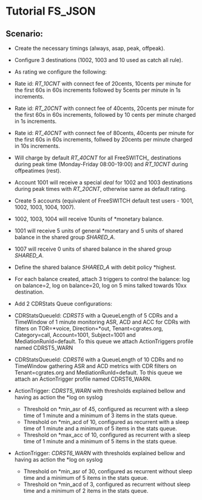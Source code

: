 Tutorial FS_JSON
================

Scenario:
---------

- Create the necessary timings (always, asap, peak, offpeak).
- Configure 3 destinations (1002, 1003 and 10 used as catch all rule).
- As rating we configure the following:

 - Rate id: *RT_10CNT* with connect fee of 20cents, 10cents per minute for the first 60s in 60s increments followed by 5cents per minute in 1s increments.
 - Rate id: *RT_20CNT* with connect fee of 40cents, 20cents per minute for the first 60s in 60s increments, followed by 10 cents per minute charged in 1s increments.
 - Rate id: *RT_40CNT* with connect fee of 80cents, 40cents per minute for the first 60s in 60s increments, follwed by 20cents per minute charged in 10s increments.
 - Will charge by default *RT_40CNT* for all FreeSWITCH_ destinations during peak time (Monday-Friday 08:00-19:00) and *RT_10CNT* during offpeatimes (rest).
 - Account 1001 will receive a special *deal* for 1002 and 1003 destinations during peak times with *RT_20CNT*, otherwise same as default rating.

- Create 5 accounts (equivalent of FreeSWITCH default test users - 1001, 1002, 1003, 1004, 1007).
- 1002, 1003, 1004 will receive 10units of *monetary balance.
- 1001 will receive 5 units of general *monetary and 5 units of shared balance in the shared group *SHARED_A*.
- 1007 will receive 0 units of shared balance in the shared group *SHARED_A*.
- Define the shared balance *SHARED_A* with debit policy *highest.

- For each balance created, attach 3 triggers to control the balance: log on balance=2, log on balance=20, log on 5 mins talked towards 10xx destination.

- Add 2 CDRStats Queue configurations:

 - CDRStatsQueueId: *CDRST5* with a QueueLength of 5 CDRs and a TimeWindow of 1 minute monitoring ASR, ACD and ACC for CDRs with filters on TOR=*voice, Direction=*out, Tenant=cgrates.org, Category=call, Account=1001, Subject=1001 and MediationRunId=default. To this queue we attach ActionTriggers profile named CDRST5_WARN
 - CDRStatsQueueId: *CDRST6* with a QueueLength of 10 CDRs and no TimeWindow gathering ASR and ACD metrics with CDR filters on Tenant=cgrates.org and MediationRunId=default. To this queue we attach an ActionTrigger profile named CDRST6_WARN.
- ActionTrigger: *CDRST5_WARN* with thresholds explained bellow and having as action the *log on syslog

  - Threshold on *min_asr of 45, configured as recurrent with a sleep time of 1 minute and a minimum of 3 items in the stats queue.
  - Threshold on *min_acd of 10, configured as recurrent with a sleep time of 1 minute and a minimum of 5 items in the stats queue.
  - Threshold on *max_acc of 10, configured as recurrent with a sleep time of 1 minute and a minimum of 5 items in the stats queue.

- ActionTrigger: *CDRST6_WARN* with thresholds explained bellow and having as action the *log on syslog

  - Threshold on *min_asr of 30, configured as recurrent without sleep time and a minimum of 5 items in the stats queue.
  - Threshold on *min_acd of 3, configured as recurrent without sleep time and a minimum of 2 items in the stats queue.

